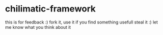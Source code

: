 # chilimatic-framework

this is for feedback :) fork it, use it if you find something usefull steal it :)
let me know what you think about it
